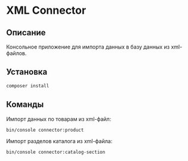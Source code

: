 # XML Connector

Описание
------------
Консольное приложение для импорта данных в базу данных из xml-файлов.

## Установка
```bash
composer install
```

## Команды
Импорт данных по товарам из xml-файл:
```bash
bin/console connector:product
```
Импорт разделов каталога из xml-файла:
```bash
bin/console connector:catalog-section
```

